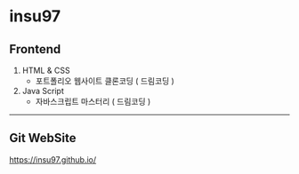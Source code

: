 # insu97

## Frontend

1. HTML & CSS
   - 포트폴리오 웹사이트 클론코딩 ( 드림코딩 )
2. Java Script
   - 자바스크립트 마스터리 ( 드림코딩 )

---

## Git WebSite

https://insu97.github.io/
